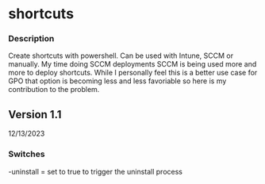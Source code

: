 # shortcuts

### Description
Create shortcuts with powershell.  Can be used with Intune, SCCM or manually.  My time doing SCCM deployments SCCM is being used more and more to deploy shortcuts.  While I personally feel this is a better use case for GPO that option is becoming less and less favoriable so here is my contribution to the problem.

## Version 1.1
12/13/2023

### Switches
-uninstall = set to true to trigger the uninstall process
